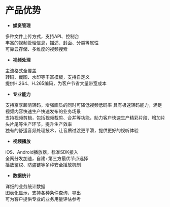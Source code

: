 # 产品优势

-   **媒资管理**

多种文件上传方式，支持API、控制台  
丰富的视频管理信息，描述、封面、分类等属性  
可靠云存储、多维度的视频搜索  


-   **视频处理**

主流格式全覆盖  
转码、截图、水印等丰富模板，支持自定义  
提供H.264、H.265编码，为客户节省大量带宽成本

-   **专业能力**

支持京享超清转码，增强画质的同时可降低视频低码率
具有极速转码能力，满足视频内容快速生产快速发布的业务场景  
支持视频剪辑，包括视频裁剪、合并等功能，助力客户快速生产精彩片段、增加片头片尾等生产环节，提升生产效率      
独有的舒适音频处理技术，让音质过渡更平滑，提供更好的视听体验

-   **视频播放**

iOS、Android播放器，标准SDK接入  
全网分发加速，自建+第三方最优节点选择  
播放鉴权、防盗链等多种安全播放机制  

-   **数据统计**

详细的业务统计数据  
图表化显示，支持各种条件查询、导出  
可为客户提供专业的业务用量评估参考  


